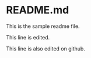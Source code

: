 # README.md

This is the sample readme file.

This line is edited.

This line is also edited on github.
